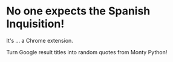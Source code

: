 # No one expects the Spanish Inquisition!

It's ... a Chrome extension.

Turn Google result titles into random quotes from Monty Python!

